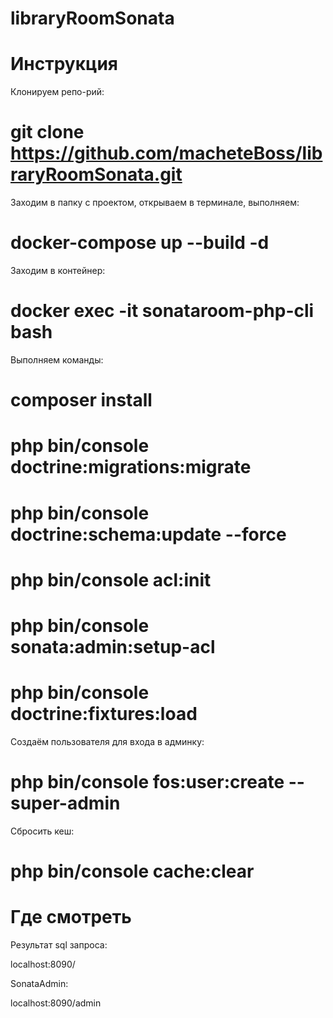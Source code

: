 # libraryRoomSonata

# Инструкция

Клонируем репо-рий:
# git clone https://github.com/macheteBoss/libraryRoomSonata.git

Заходим в папку с проектом, открываем в терминале, выполняем:
# docker-compose up --build -d

Заходим в контейнер:
# docker exec -it sonataroom-php-cli bash

Выполняем команды:

# composer install
# php bin/console doctrine:migrations:migrate
# php bin/console doctrine:schema:update --force
# php bin/console acl:init
# php bin/console sonata:admin:setup-acl
# php bin/console doctrine:fixtures:load


Создаём пользователя для входа в админку:
# php bin/console fos:user:create --super-admin


Сбросить кеш:
# php bin/console cache:clear


# Где смотреть

Результат sql запроса:

localhost:8090/


SonataAdmin:

localhost:8090/admin
